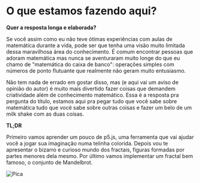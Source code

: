 # O que estamos fazendo aqui?

**Quer a resposta longa e elaborada?**

Se você assim como eu não teve ótimas experiências com aulas de matemática durante a vida, pode ser que tenha uma visão muito limitada dessa maravilhosa área do conhecimento. É comum encontrar pessoas que adoram matemática mas nunca se aventuraram muito longe do que eu chamo de "matemática do caixa de banco": operações simples com números de ponto flutuante que realmente não geram muito entusiasmo.

Não tem nada de errado em gostar disso, mas (e aqui vai um aviso de opinião do autor) é muito mais divertido fazer coisas que demandem criatividade além de conhecimento matemático. Essa é a resposta pra pergunta do título, estamos aqui pra pegar tudo que você sabe sobre matemática tudo que você sabe sobre outras coisas e fazer um belo de um milk shake com as duas coisas.

**TL;DR**

Primeiro vamos aprender um pouco de p5.js, uma ferramenta que vai ajudar você a jogar sua imaginação numa telinha colorida. Depois vou te apresentar o bizarro e curioso mundo dos fractais, figuras formadas por partes menores dela mesmo. Por último vamos implementar um fractal bem famoso, o conjunto de Mandelbrot.

![Pica](https://upload.wikimedia.org/wikipedia/commons/2/21/Mandel_zoom_00_mandelbrot_set.jpg)